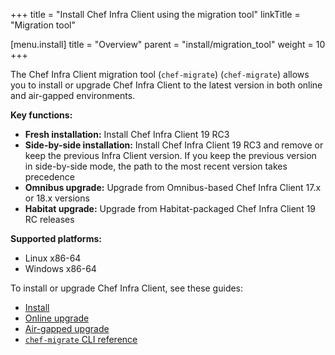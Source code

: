 +++
title = "Install Chef Infra Client using the migration tool"
linkTitle = "Migration tool"

[menu.install]
title = "Overview"
parent = "install/migration_tool"
weight = 10
+++

The Chef Infra Client migration tool (`chef-migrate`) (`chef-migrate`) allows you to install or upgrade Chef Infra Client to the latest version in both online and air-gapped environments.

**Key functions:**

- **Fresh installation:** Install Chef Infra Client 19 RC3
- **Side-by-side installation:** Install Chef Infra Client 19 RC3 and remove or keep the previous Infra Client version. If you keep the previous version in side-by-side mode, the path to the most recent version takes precedence
- **Omnibus upgrade:** Upgrade from Omnibus-based Chef Infra Client 17.x or 18.x versions
- **Habitat upgrade:** Upgrade from Habitat-packaged Chef Infra Client 19 RC releases

**Supported platforms:**

- Linux x86-64
- Windows x86-64

To install or upgrade Chef Infra Client, see these guides:

- [Install](install)
- [Online upgrade](upgrade_online)
- [Air-gapped upgrade](upgrade_airgap)
- [`chef-migrate` CLI reference](reference)
